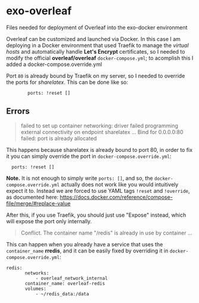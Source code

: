 # exo-overleaf
Files needed for deployment of Overleaf into the exo-docker environment

Overleaf can be customized and launched via Docker. In this case I am deploying in a Docker environment that used Traefik to manage the *virtual hosts*
and automatically handle **Let's Encrypt** certificates, so I needed to modify the official **overleaf/overleaf** `docker-compose.yml`; to acomplish this I added a docker-compose.override.yml

Port `80` is already bound by Traefik on my server, so I needed to override the ports for *sharelatex*. This can be done like so:
```
        ports: !reset []
```

## Errors

> failed to set up container networking: driver failed programming external connectivity on endpoint sharelatex ...  Bind for 0.0.0.0:80 failed: port is already allocated

This happens because sharelatex is already bound to port 80, in order to fix it you can simply override the port in `docker-compose.override.yml`:
```
  ports: !reset []
```
**Note.** It is not enough to simply write `ports: []`, and so, the `docker-compose.override.yml` actually does not work like you would intuitively expect it to. Instead we are forced to use YAML tags `!reset` and `!override`, as documented here: https://docs.docker.com/reference/compose-file/merge/#replace-value

After this, if you use Traefik, you should just use "Expose" instead, which will expose the port only internally.

>  Conflict. The container name "/redis" is already in use by container ...

This can happen when you already have a service that uses the `container_name` **rredis**, and it can be easily fixed by overriding it in `docker-compose.override.yml`:
```
redis:
       networks:
           - overleaf_network_internal
       container_name: overleaf-redis
       volumes:
           - ~/redis_data:/data
```
